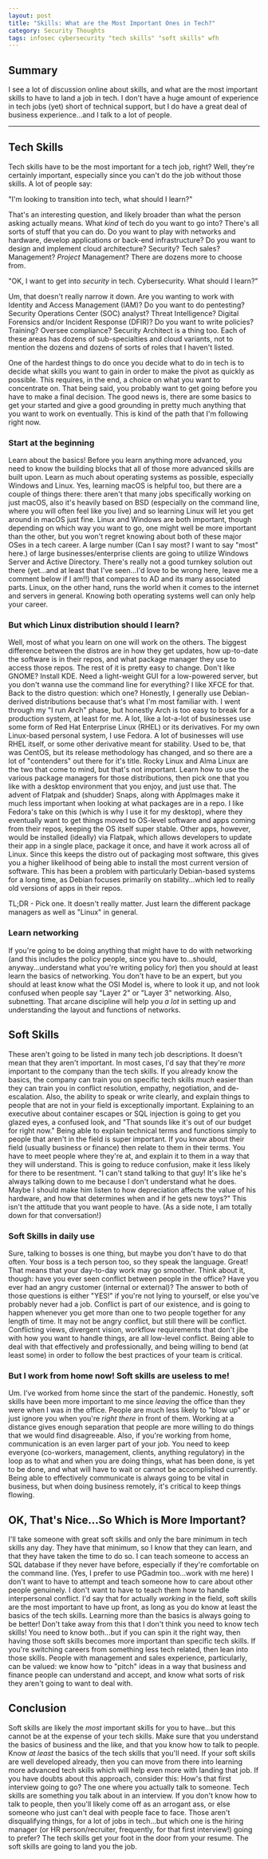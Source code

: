 ```yaml
---
layout: post
title: "Skills: What are the Most Important Ones in Tech?"
category: Security Thoughts
tags: infosec cybersecurity "tech skills" "soft skills" wfh 
---
```

## Summary
I see a lot of discussion online about skills, and what are the most important skills to have to land a job in tech. I don't have a huge amount of experience in tech jobs (yet) short of technical support, but I do have a great deal of business experience...and I talk to a lot of people.

----

## Tech Skills
Tech skills have to be the most important for a tech job, right? Well, they're certainly important, especially since you can't do the job without those skills. A lot of people say:

"I'm looking to transition into tech, what should I learn?"

That's an interesting question, and likely broader than what the person asking actually means. What _kind_ of tech do you want to go into? There's all sorts of stuff that you can do. Do you want to play with networks and hardware, develop applications or back-end infrastructure? Do you want to design and implement cloud architecture? Security? Tech sales? Management? _Project_ Management? There are dozens more to choose from.

"OK, I want to get into _security_ in tech. Cybersecurity. What should I learn?"

Um, that doesn't really narrow it down. Are you wanting to work with Identity and Access Management (IAM)? Do you want to do pentesting? Security Operations Center (SOC) analyst? Threat Intelligence? Digital Forensics and/or Incident Response (DFIR)? Do you want to write policies? Training? Oversee compliance? Security Architect is a thing too. Each of these areas has dozens of sub-specialties and cloud variants, not to mention the dozens and dozens of sorts of roles that I haven't listed.

One of the hardest things to do once you decide what to do in tech is to decide what skills you want to gain in order to make the pivot as quickly as possible. This requires, in the end, a choice on what you want to concentrate on. That being said, you probably want to get going before you have to make a final decision. The good news is, there are some basics to get your started and give a good grounding in pretty much anything that you want to work on eventually. This is kind of the path that I'm following right now.

### Start at the beginning
Learn about the basics! Before you learn anything more advanced, you need to know the building blocks that all of those more advanced skills are built upon. Learn as much about operating systems as possible, especially Windows and Linux. Yes, learning macOS is helpful too, but there are a couple of things there: there aren't that many jobs specifically working on just macOS, also it's heavily based on BSD (especially on the command line, where you will often feel like you live) and so learning Linux will let you get around in macOS just fine. Linux and Windows are both important, though depending on which way you want to go, one might well be more important than the other, but you won't regret knowing about both of these major OSes in a tech career. A large number (Can I say most? I want to say "most" here.) of large businesses/enterprise clients are going to utilize Windows Server and Active Directory. There's really not a good turnkey solution out there (yet...and at least that I've seen...I'd love to be wrong here, leave me a comment below if I am!!) that compares to AD and its many associated parts. Linux, on the other hand, runs the world when it comes to the internet and servers in general. Knowing both operating systems well can only help your career. 

### But which Linux distribution should I learn?
Well, most of what you learn on one will work on the others. The biggest difference between the distros are in how they get updates, how up-to-date the software is in their repos, and what package manager they use to access those repos. The rest of it is pretty easy to change. Don't like GNOME? Install KDE. Need a light-weight GUI for a low-powered server, but you don't wanna use the command line for everything? I like XFCE for that. Back to the distro question: which one? Honestly, I generally use Debian-derived distributions because that's what I'm most familiar with. I went through my "I run Arch" phase, but honestly Arch is too easy to break for a production system, at least for me. A lot, like a lot-a-lot of businesses use some form of Red Hat Enterprise Linux (RHEL) or its derivatives. For my own Linux-based personal system, I use Fedora. A lot of businesses will use RHEL itself, or some other derivative meant for stability. Used to be, that was CentOS, but its release methodology has changed, and so there are a lot of "contenders" out there for it's title. Rocky Linux and Alma Linux are the two that come to mind, but that's not important. Learn how to use the various package managers for those distributions, then pick one that you like with a desktop environment that you enjoy, and just use that. The advent of Flatpak and (shudder) Snaps, along with AppImages make it much less important when looking at what packages are in a repo. I like Fedora's take on this (which is why I use it for my desktop), where they eventually want to get things moved to OS-level software and apps coming from their repos, keeping the OS itself super stable. Other apps, however, would be installed (ideally) via Flatpak, which allows developers to update their app in a single place, package it once, and have it work across all of Linux. Since this keeps the distro out of packaging most software, this gives you a higher likelihood of being able to install the most current version of software. This has been a problem with particularly Debian-based systems for a long time, as Debian focuses primarily on stability...which led to really old versions of apps in their repos. 

TL;DR - Pick one. It doesn't really matter. Just learn the different package managers as well as "Linux" in general.

### Learn networking
If you're going to be doing anything that might have to do with networking (and this includes the policy people, since you have to...should, anyway...understand what you're writing policy for) then you should at least learn the basics of networking. You don't have to be an expert, but you should at least know what the OSI Model is, where to look it up, and not look confused when people say "Layer 2" or "Layer 3" networking. Also, subnetting. That arcane discipline will help you _a lot_ in setting up and understanding the layout and functions of networks.

## Soft Skills
These aren't going to be listed in many tech job descriptions. It doesn't mean that they aren't important. In most cases, I'd say that they're _more_ important to the company than the tech skills. If you already know the basics, the company can train you on specific tech skills _much_ easier than they can train you in conflict resolution, empathy, negotiation, and de-escalation. Also, the ability to speak or write clearly, and explain things to people that are not in your field is exceptionally important. Explaining to an executive about container escapes or SQL injection is going to get you glazed eyes, a confused look, and "That sounds like it's out of our budget for right now." Being able to explain technical terms and functions simply to people that aren't in the field is super important. If you know about their field (usually business or finance) then relate to them in their terms. You have to meet people where they're at, and explain it to them in a way that they will understand. This is going to reduce confusion, make it less likely for there to be resentment. "I can't stand talking to that guy! It's like he's always talking down to me because I don't understand what he does. Maybe I should make him listen to how depreciation affects the value of his hardware, and how that determines when and if he gets new toys?" This isn't the attitude that you want people to have. (As a side note, I am totally down for that conversation!)

### Soft Skills in daily use
Sure, talking to bosses is one thing, but maybe you don't have to do that often. Your boss is a tech person too, so they speak the language. Great! That means that your day-to-day work may go smoother. Think about it, though: have you ever seen conflict between people in the office? Have you ever had an angry customer (internal or external)? The answer to both of those questions is either "YES!" if you're not lying to yourself, or else you've probably never had a job. Conflict is part of our existence, and is going to happen whenever you get more than one to two people together for any length of time. It may not be angry conflict, but still there will be conflict. Conflicting views, divergent vision, workflow requirements that don't jibe with how you want to handle things, are all low-level conflict. Being able to deal with that effectively and professionally, and being willing to bend (at least some) in order to follow the best practices of your team is critical.

### But I work from home now! Soft skills are useless to me!
Um. I've worked from home since the start of the pandemic. Honestly, soft skills have been more important to me since _leaving_ the office than they were when I was _in_ the office. People are much less likely to "blow up" or just ignore you when you're _right there_ in front of them. Working at a distance gives enough separation that people are more willing to do things that we would find disagreeable. Also, if you're working from home, communication is an even larger part of your job. You need to keep everyone (co-workers, management, clients, anything regulatory) in the loop as to what and when you are doing things, what has been done, is yet to be done, and what will have to wait or cannot be accomplished currently. Being able to effectively communicate is always going to be vital in business, but when doing business remotely, it's critical to keep things flowing.

## OK, That's Nice...So Which is More Important?
I'll take someone with great soft skills and only the bare minimum in tech skills any day. They have that minimum, so I know that they can learn, and that they have taken the time to do so. I can teach someone to access an SQL database if they never have before, especially if they're comfortable on the command line. (Yes, I prefer to use PGadmin too...work with me here) I don't want to have to attempt and teach someone how to care about other people genuinely. I don't want to have to teach them how to handle interpersonal conflict. I'd say that for actually _working_ in the field, soft skills are the most important to have up front, as long as you do know at least the basics of the tech skills. Learning more than the basics is always going to be better! Don't take away from this that I don't think you need to know tech skills! You need to know both...but if you can spin it the right way, then having those soft skills becomes more important than specific tech skills. If you're switching careers from something less tech related, then lean into those skills. People with management and sales experience, particularly, can be valued: we know how to "pitch" ideas in a way that business and finance people can understand and accept, and know what sorts of risk they aren't going to want to deal with.

## Conclusion
Soft skills are likely the _most_ important skills for you to have...but this cannot be at the expense of your tech skills. Make sure that you understand the basics of business and the like, and that you know how to talk to people. Know _at least_ the basics of the tech skills that you'll need. If your soft skills are well developed already, then you can move from there into learning more advanced tech skills which will help even more with landing that job. If you have doubts about this approach, consider this: How's that first interview going to go? The one where you actually talk to someone. Tech skills are something you talk about in an interview. If you don't know how to talk to people, then you'll likely come off as an arrogant ass, or else someone who just can't deal with people face to face. Those aren't disqualifying things, for a lot of jobs in tech...but which one is the hiring manager (or HR person/recruiter, frequently, for that first interview!) going to prefer? The tech skills get your foot in the door from your resume. The soft skills are going to land you the job.